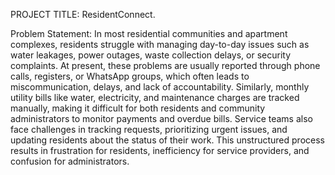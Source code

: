  PROJECT TITLE: ResidentConnect. 
 
Problem Statement: 
In most residential communities and apartment complexes, residents 
struggle with managing day-to-day issues such as water leakages, power 
outages, waste collection delays, or security complaints. At present, these 
problems are usually reported through phone calls, registers, or WhatsApp 
groups, which often leads to miscommunication, delays, and lack of 
accountability. Similarly, monthly utility bills like water, electricity, and 
maintenance charges are tracked manually, making it difficult for both 
residents and community administrators to monitor payments and overdue 
bills. Service teams also face challenges in tracking requests, prioritizing 
urgent issues, and updating residents about the status of their work. This 
unstructured process results in frustration for residents, inefficiency for 
service providers, and confusion for administrators.
